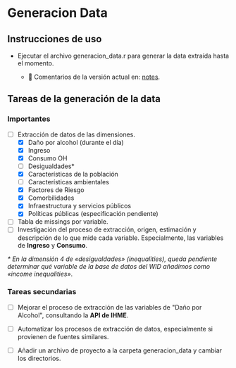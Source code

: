 
# Generacion Data

## Instrucciones de uso

- Ejecutar el archivo generacion_data.r para generar la data extraída hasta el momento.

  - 🎯 Comentarios de la versión actual en: [notes](notes.md). 

## Tareas de la generación de la data

### Importantes

- [ ] Extracción de datos de las dimensiones.
  - [x] Daño por alcohol (durante el día)
  - [x] Ingreso
  - [x] Consumo OH
  - [ ] Desigualdades\*
  - [x] Características de la población
  - [ ] Características ambientales
  - [x] Factores de Riesgo
  - [x] Comorbilidades
  - [x] Infraestructura y servicios públicos
  - [x] Políticas públicas (especificación pendiente)
- [ ] Tabla de missings por variable.
- [ ] Investigación del proceso de extracción, origen, estimación y descripción de lo que mide cada variable. Especialmente, las variables de **Ingreso** y **Consumo**.

_\* En la dimensión 4 de «desigualdades» (inequalities), queda pendiente determinar qué variable de la base de datos del WID añadimos como «income inequalities»_.

### Tareas secundarias

- [ ] Mejorar el proceso de extracción de las variables de "Daño por Alcohol", consultando la **API de IHME**.
- [ ] Automatizar los procesos de extracción de datos, especialmente si provienen de fuentes similares.
- [ ] Añadir un archivo de proyecto a la carpeta generacion_data y cambiar los directorios.

